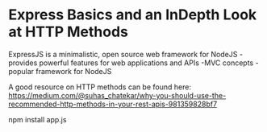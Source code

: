 # Express Basics and an InDepth Look at HTTP Methods


ExpressJS is a minimalistic, open source web framework for NodeJS
-provides powerful features for web applications and APIs
-MVC concepts
-popular framework for NodeJS



A good resource on HTTP methods can be found here:
https://medium.com/@suhas_chatekar/why-you-should-use-the-recommended-http-methods-in-your-rest-apis-981359828bf7

npm install 
app.js
